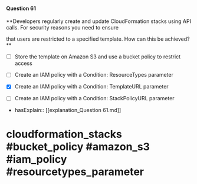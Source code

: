 #### Question  61

**Developers regularly create and update CloudFormation stacks using API calls. For security reasons you need to ensure

that users are restricted to a specified template. How can this be achieved?**

- [ ] Store the template on Amazon S3 and use a bucket policy to restrict access

- [ ] Create an IAM policy with a Condition: ResourceTypes parameter

- [x] Create an IAM policy with a Condition: TemplateURL parameter

- [ ] Create an IAM policy with a Condition: StackPolicyURL parameter

- hasExplain:: [[explanation_Question  61.md]]

# cloudformation_stacks #bucket_policy #amazon_s3 #iam_policy #resourcetypes_parameter
